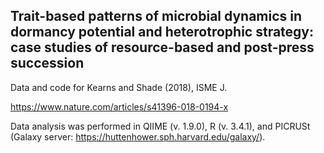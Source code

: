 ## Trait-based patterns of microbial dynamics in dormancy potential and heterotrophic strategy: case studies of resource-based and post-press succession

Data and code for Kearns and Shade (2018), ISME J. 

https://www.nature.com/articles/s41396-018-0194-x

Data analysis was performed in QIIME (v. 1.9.0), R (v. 3.4.1), and PICRUSt (Galaxy server: https://huttenhower.sph.harvard.edu/galaxy/).
